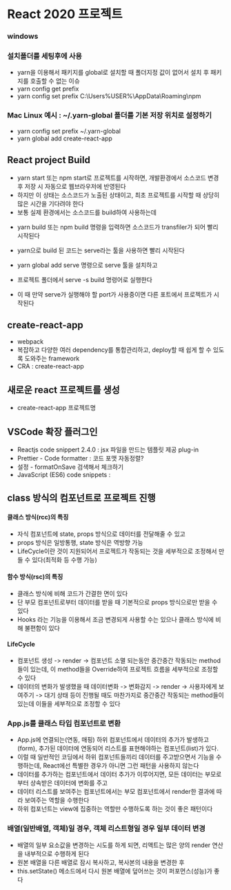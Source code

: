 # React 2020 프로젝트

### windows

### 설치폴더를 세팅후에 사용

- yarn을 이용해서 패키지를 global로 설치할 때 폴더지정 값이 없어서 설치 후 패키지를 호출할 수 없는 이슈
- yarn config get prefix
- yarn config set prefix C:\Users\%USER%\AppData\Roaming\npm

### Mac Linux 예시 : ~/.yarn-global 폴더를 기본 저장 위치로 설정하기

- yarn config set prefix ~/.yarn-global
- yarn global add create-react-app

## React project Build

- yarn start 또는 npm start로 프로젝트를 시작하면, 개발환경에서 소스코드 변경 후 저장 시 자동으로 웹브라우저에 반영된다
- 하지만 이 상태는 소스코드가 노출된 상태이고, 최초 프로젝트를 시작할 때 상당히 많은 시간을 기다려야 한다
- 보통 실제 환경에서는 소스코드를 build하여 사용하는데

* yarn build 또는 npm build 명령을 입력하면 소스코드가 transfiler가 되어 빨리 시작된다
* yarn으로 build 된 코드는 serve라는 툴을 사용하면 빨리 시작된다
* yarn global add serve 명령으로 serve 툴을 설치하고
* 프로젝트 폴더에서 serve -s build 명령어로 실행한다

* 이 때 만약 serve가 실행해야 할 port가 사용중이면 다른 포트에서 프로젝트가 시작된다

## create-react-app

- webpack
- 복잡하고 다양한 여러 dependency를 통합관리하고, deploy할 때 쉽게 할 수 있도록 도와주는 framework
- CRA : create-react-app

## 새로운 react 프로젝트를 생성

- create-react-app 프로젝트명

## VSCode 확장 플러그인

- Reactjs code snippert 2.4.0 : jsx 파일을 만드는 템플릿 제공 plug-in
- Prettier - Code formatter : 코드 포맷 자동정렬?
- 설정 - formatOnSave 검색해서 체크하기
- JavaScript (ES6) code snippets :

## class 방식의 컴포넌트로 프로젝트 진행

#### 클래스 방식(rcc)의 특징

- 자식 컴포넌트에 state, props 방식으로 데이터를 전달해줄 수 있고
- props 방식은 일방통행, state 방식은 역방향 가능
- LifeCycle이란 것이 지원되어서 프로젝트가 작동되는 것을 세부적으로 조정해서 만들 수 있다(최적화 등 수행 가능)

#### 함수 방식(rsc)의 특징

- 클래스 방식에 비해 코드가 간결한 면이 있다
- 단 부모 컴포넌트로부터 데이터를 받을 때 기본적으로 props 방식으로만 받을 수 있다
- Hooks 라는 기능을 이용해서 조금 변경되게 사용할 수는 있으나 클래스 방식에 비해 불편함이 있다

#### LifeCycle

- 컴포넌트 생성 -> render -> 컴포넌트 소멸 되는동안 중간중간 작동되는 method들이 있는데, 이 method들을 Override하여 프로젝트 흐름을 세부적으로 조정할 수 있다
- 데이터의 변화가 발생했을 때 데이터변화 -> 변화감지 -> render -> 사용자에게 보여주기 -> 대기 상태 등이 진행될 때도 마찬가지로 중간중간 작동되는 method들이 있는데 이들을 세부적으로 조정할 수 있다

### App.js를 클래스 타입 컴포넌트로 변환

- App.js에 연결되는(연동, 매핑) 하위 컴포넌트에서 데이터의 추가가 발생하고(form), 추가된 데이터에 연동되어 리스트를 표현해야하는 컴포넌트(list)가 있다.
- 이럴 때 일반적인 코딩에서 하위 컴포넌트들끼리 데이터를 주고받으면서 기능을 수행하는데, React에선 특별한 경우가 아니면 그런 패턴을 사용하지 않는다
- 데이터를 추가하는 컴포넌트에서 데이터 추가가 이루어지면, 모든 데이터는 부모로부터 상속받은 데이터에 변화를 주고
- 데이터 리스트를 보여주는 컴포넌트에서는 부모 컴포넌트에서 render한 결과에 따라 보여주는 역할을 수행한다
- 하위 컴포넌트는 view에 집중하는 역할만 수행하도록 하는 것이 좋은 패턴이다

### 배열(일반배열, 객체)일 경우, 객체 리스트형일 경우 일부 데이터 변경

- 배열의 일부 요소값을 변경하는 시도를 하게 되면, 리액트는 많은 양의 render 연산을 내부적으로 수행하게 된다
- 원본 배열을 다른 배열로 잠시 복사하고, 복사본의 내용을 변경한 후
- this.setState() 메소드에서 다시 원본 배열에 덮어쓰는 것이 퍼포먼스(성능)가 좋다
